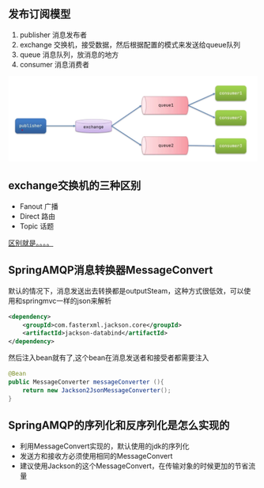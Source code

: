 
## 发布订阅模型

1. publisher 消息发布者
2. exchange 交换机，接受数据，然后根据配置的模式来发送给queue队列
3. queue 消息队列，放消息的地方
4. consumer 消息消费者

![图片](doc/img/mq.jpg)

## exchange交换机的三种区别
- Fanout 广播
- Direct 路由
- Topic 话题

[区别就是。。。。](doc/readme.md)


## SpringAMQP消息转换器MessageConvert

默认的情况下，消息发送出去转换都是outputSteam，这种方式很低效，可以使用和springmvc一样的json来解析

```xml
<dependency>
    <groupId>com.fasterxml.jackson.core</groupId>
    <artifactId>jackson-databind</artifactId>
</dependency>
```

然后注入bean就有了,这个bean在消息发送者和接受者都需要注入

```java
@Bean
public MessageConverter messageConverter (){
    return new Jackson2JsonMessageConverter();
}
```

## SpringAMQP的序列化和反序列化是怎么实现的
- 利用MessageConvert实现的，默认使用的jdk的序列化
- 发送方和接收方必须使用相同的MessageConvert
- 建议使用Jackson的这个MessageConvert，在传输对象的时候更加的节省流量

